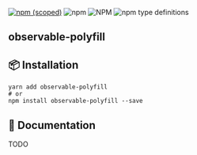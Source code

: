 [![npm (scoped)](https://img.shields.io/npm/v/observable-polyfill.svg)](https://www.npmjs.com/package/observable-polyfill)
![npm](https://img.shields.io/npm/dm/observable-polyfill.svg)
![NPM](https://img.shields.io/npm/l/observable-polyfill.svg)
![npm type definitions](https://img.shields.io/npm/types/observable-polyfill.svg)

## observable-polyfill



## 📦 Installation

```shell
yarn add observable-polyfill
# or
npm install observable-polyfill --save
```

## 📜 Documentation

TODO

